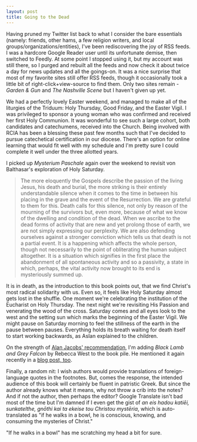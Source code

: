 ```yaml
---
layout: post
title: Going to the Dead
---
```


Having pruned my Twitter list back to what I consider the bare essentials
(namely: friends, other hams, a few religion writers, and local
groups/organizations/entities), I've been rediscovering the joy of RSS feeds. I
was a hardcore Google Reader user until its unfortunate demise, then switched to
Feedly. At some point I stopped using it, but my account was still there, so I
purged and rebuilt all the feeds and now check it about twice a day for news
updates and all the goings-on. It was a nice surprise that most of my favorite
sites still offer RSS feeds, though it occasionally took a little bit of
right-click+view-source to find them. Only two sites remain - _Garden & Gun_ and
_The Nashville Scene_ but I haven't given up yet.

We had a perfectly lovely Easter weekend, and managed to make all of the
liturgies of the Triduum: Holy Thursday, Good Friday, and the Easter Vigil. I
was privileged to sponsor a young woman who was confirmed and received her first
Holy Communion. It was wonderful to see such a large cohort, both candidates and
catechumens, received into the Church. Being involved with RCIA has been a
blessing these past few months such that I've decided to pursue catechetical
certification in our diocese. There's an option for online learning that would
fit well with my schedule and I'm pretty sure I could complete
it well under the three allotted years. 

I picked up _Mysterium Paschale_ again over the weekend to revisit von
Balthasar's exploration of Holy Saturday.

>The more eloquently the Gospels describe the passion of the living Jesus, his
death and burial, the more striking is their entirely understandable silence
when it comes to the time in between his placing in the grave and the event of
the Resurrection. We are grateful to them for this. Death calls for this
silence, not only by reason of the mourning of the survivors but, even more,
because of what we know of the dwelling and condition of the dead. When we
ascribe to the dead forms of activity that are new and yet prolong those of
earth, we are not simply expressing our perplexity. We are also defending
ourselves against a stronger conviction which tells us that death is not a
partial event. It is a happening which affects the whole person, though not
necessarily to the point of obliterating the human subject altogether. It is a
situation which signifies in the first place the abandonment of all spontaneous
activity and so a passivity, a state in which, perhaps, the vital activity now
brought to its end is mysteriously summed up.

It is in death, as the introduction to this book points out, that we find
Christ's most radical solidarity with us. Even so, it feels like Holy Saturday
almost gets lost in the shuffle. One moment we're celebrating the institution of
the Eucharist on Holy Thursday. The next night we're revisiting His Passion and
venerating the wood of the cross. Saturday comes and all eyes look to the west
and the setting sun which marks the beginning of the Easter Vigil. We might
pause on Saturday morning to feel the stillness of the earth in the pause
between pauses. Everything holds its breath waiting for death itself to start
working backwards, as Aslan explained to the children. 

On the strength of [Alan Jacobs'
recommendation](https://www.theamericanconservative.com/jacobs/on-black-lamb-and-grey-falcon/), I'm adding _Black Lamb and Grey
Falcon_ by Rebecca West to the book pile. He mentioned it again recently in a
[blog post, too](https://blog.ayjay.org/lord-make-me-an-idiot/). 

Finally, a random nit: I wish authors would provide translations of
foreign-language quotes in the footnotes. But, comes the response, the intended
audience of this book will certainly be fluent in patristic Greek. But since the
author already knows what it means, why not throw a crib into the notes? And if
not the author, then perhaps the editor? Google Translate isn't bad most of the
time but I'm damned if I even get the gist of _an eis hadou katiēi, sunkatelthe,
gnōthi kai ta ekeise tou Christou mystēria_, which is auto-translated as
"if he walks in a bowl, he is conscious, knowing, and consuming the mysteries of
Christ." 

"If he walks in a bowl" has me scratching my head a bit for sure.
